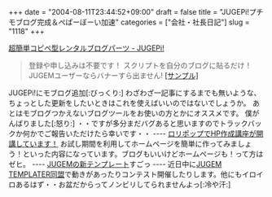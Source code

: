 +++
date = "2004-08-11T23:44:52+09:00"
draft = false
title = "JUGEPi!プチモブログ完成＆ぺぱーぼーい加速"
categories = ["会社・社長日記"]
slug = "1118"
+++

<a href="http://pi.jugem.jp" target="_blank">超簡単コピペ型レンタルブログパーツ - JUGEPi!</a>
<blockquote>登録や申し込みは不要です！
スクリプトを自分のブログに貼るだけ！
JUGEMユーザーならバナーすら出ません!
<a href="http://jugepi.jugem.jp/" target="_blank">[サンプル]</a>
</blockquote>
JUGEPi!にモブログ追加[:びっくり:]
わざわざ一記事にするまでも無いような、ちょっとした更新をしたいときはこれを使えばいいのではないでしょうか。
あとはモブログつかえないブログツールをお使いの方とかにオススメです。
僕がんばりました[:怒り:]
・・ですが多分まだバグあると思いますのでトラックバックか何かでご報告いただけたら幸いです・・
----
<a href="http://lolipop.jp/?mode=manual&state1=lecture" target="_blank">ロリポップでHP作成講座が開講しています！</a>
お試し期間を利用してホームページを簡単に作ってみましょう！といった内容になっています。ブログもいいけどホームページも！って方はゼヒ。
----
<a href="http://sample39.jugem.jp/" target="_blank">JUGEMの新テンプレート</a>すごっ
----
近日中に<a href="http://jugem.jp/jt/" target="_blank">JUGEM TEMPLATER同盟</a>で動きがあったりコンテスト開催したりします。他にもイロイロあるはず・・お盆だからってノンビリしてられませんよっ[:冷や汗:]
